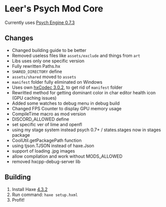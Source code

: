 # Leer's Psych Mod Core
Currently uses [Psych Engine 0.7.3](https://github.com/ShadowMario/FNF-PsychEngine/tree/0.7.3)

## Changes
- Changed building guide to be better
- Removed useless files like `assets/exclude` and things from `art`
- Libs uses only one specific version
- Fully rewritten Paths.hx
- `SHARED_DIRECTORY` define
- `assets/shared` moved to `assets`
- `manifest` folder fully eliminated on Windows
- Uses own [hxCodec 3.0.2](hxCodec), to get rid of `manifest` folder
- Rewritted method for getting dominant color in char editor health icon (GPU caching issues)
- Added some watches to debug menu in debug build
- Changed FPS Counter to display GPU memory usage
- CompileTime macro as mod version
- DISCORD_ALLOWED define
- set specific ver of lime and openfl
- using my stage system instead psych 0.7+ / states.stages now in stages package
- CoolUtil.getPackagePath function
- using tjson.TJSON instead of haxe.Json
- support of loading .jpg images
- allow compilation and work without MODS_ALLOWED
- removed hxcpp-debug-server lib

## Building
1. Install Haxe [4.3.2](https://haxe.org/download/version/4.3.2/) 
2. Run command: `haxe setup.hxml`
3. Profit!